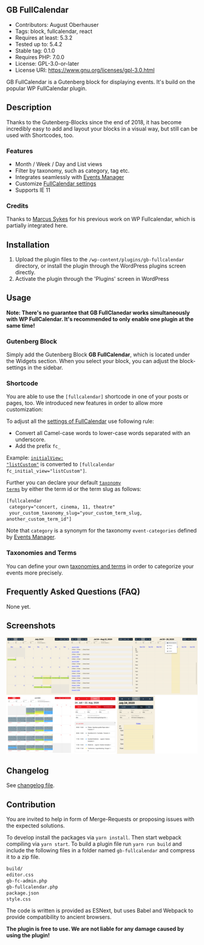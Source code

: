 ## GB FullCalendar
- Contributors:      August Oberhauser
- Tags:              block, fullcalendar, react
- Requires at least: 5.3.2
- Tested up to:      5.4.2
- Stable tag:        0.1.0
- Requires PHP:      7.0.0
- License:           GPL-3.0-or-later
- License URI:       https://www.gnu.org/licenses/gpl-3.0.html

GB FullCalendar is a Gutenberg block for displaying events. It's build on the popular WP FullCalendar plugin.

## Description

Thanks to the Gutenberg-Blocks since the end of 2018, it has become incredibly easy to add and layout your blocks in a 
visual way, but still can be used with Shortcodes, too.

### Features

- Month / Week / Day and List views
- Filter by taxonomy, such as category, tag etc.
- Integrates seamlessly with [Events Manager](http://wordpress.org/extend/plugins/events-manager/)
- Customize [FullCalendar settings](https://fullcalendar.io/docs)
- Supports IE 11

### Credits

Thanks to [Marcus Sykes](https://profiles.wordpress.org/netweblogic/) for his previous work on WP Fullcalendar, which is partially integrated here.

## Installation

1. Upload the plugin files to the `/wp-content/plugins/gb-fullcalendar` directory, or install the plugin through the WordPress plugins screen directly.
2. Activate the plugin through the 'Plugins' screen in WordPress

## Usage

<b>
    Note: There's no guarantee that GB FullClanedar works simultaneously with WP
    FullCalendar. It's recommended to only enable one plugin at the same time!
</b>

### Gutenberg Block

Simply add the Gutenberg Block <b>GB FullCalendar</b>, which is located under the Widgets section. 
When you select your block, you can adjust the block-settings in the sidebar.

### Shortcode

You are able to use the <code>[fullcalendar]</code> shortcode in one of your posts or pages, too.
We introduced new features in order to allow more customization:

To adjust all the <a href="https://fullcalendar.io/docs">settings of FullCalendar</a> use following rule:
- Convert all Camel-case words to lower-case words separated with an underscore.
- Add the prefix <code>fc_</code>

Example: 
[<code>initialView: "listCustom"</code>](https://fullcalendar.io/docs/initialView) is converted to 
<code>[fullcalendar fc_initial_view="listCustom"]</code>.               

Further you can declare your default [<code>taxonomy terms</code>](https://developer.wordpress.org/themes/basics/categories-tags-custom-taxonomies/#custom-taxonomies) 
by either the term id or the term slug as follows:

```
[fullcalendar 
 category="concert, cinema, 11, theatre" 
 your_custom_taxonomy_slug="your_custom_term_slug, another_custom_term_id"]
```

Note that <code>category</code> is a synonym for the taxonomy <code>event-categories</code>
defined by <a href="https://wp-events-plugin.com/">Events Manager</a>.

### Taxonomies and Terms

You can define your own [taxonomies and terms](./docs/EM-Taxonomies-Terms.md) in order to categorize your events more precisely.

## Frequently Asked Questions (FAQ)

None yet.

## Screenshots

![Desktop](./assets/GB-FullCalendar-desktop.png)
![Mobile & Theme](./assets/GB-FullCalendar-theme-mobil.png)

## Changelog

See [changelog file](./CHANGELOG.md).

## Contribution

You are invited to help in form of Merge-Requests or proposing issues with the expected solutions.

To develop install the packages via `yarn install`. Then start webpack compiling via `yarn start`.
To build a plugin file run `yarn run build` and include the following files in a folder named `gb-fullcalendar` and compress it to a zip file.

```
build/
editor.css
gb-fc-admin.php
gb-fullcalendar.php
package.json
style.css
```

The code is written is provided as ESNext, but uses Babel and Webpack to provide compatibility to ancient browsers.

**The plugin is free to use. We are not liable for any damage caused by using the plugin!**
